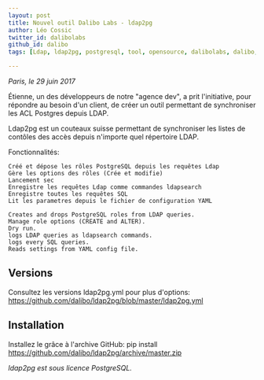 ```yaml
---
layout: post
title: Nouvel outil Dalibo Labs - ldap2pg
author: Léo Cossic
twitter_id: dalibolabs
github_id: dalibo
tags: [Ldap, ldap2pg, postgresql, tool, opensource, dalibolabs, dalibo, labs]

---
```


*Paris, le 29 juin 2017*

Étienne, un des développeurs de notre "agence dev", a prit l'initiative, pour répondre au besoin d'un client, de créer un outil permettant de synchroniser les ACL Postgres depuis LDAP.


<!--MORE-->


Ldap2pg est un couteaux suisse permettant de synchroniser les listes de contôles des accès depuis n'importe quel répertoire LDAP.

Fonctionnalités:

    Créé et dépose les rôles PostgreSQL depuis les requêtes Ldap
    Gère les options des rôles (Crée et modifie)
    Lancement sec
    Enregistre les requêtes Ldap comme commandes ldapsearch
    Enregistre toutes les requêtes SQL
    Lit les parametres depuis le fichier de configuration YAML
    
    Creates and drops PostgreSQL roles from LDAP queries.
    Manage role options (CREATE and ALTER).
    Dry run.
    logs LDAP queries as ldapsearch commands.
    logs every SQL queries.
    Reads settings from YAML config file.

## Versions

Consultez les versions ldap2pg.yml pour plus d'options: https://github.com/dalibo/ldap2pg/blob/master/ldap2pg.yml

## Installation

Installez le grâce à l'archive GitHub: pip install https://github.com/dalibo/ldap2pg/archive/master.zip


*ldap2pg est sous licence PostgreSQL.*
